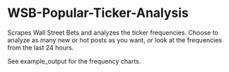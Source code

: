 # WSB-Popular-Ticker-Analysis
Scrapes Wall Street Bets and analyzes the ticker frequencies. Choose to analyze as many new or hot posts as you want, or look at the frequencies from the last 24 hours.

See example_output for the frequency charts.
